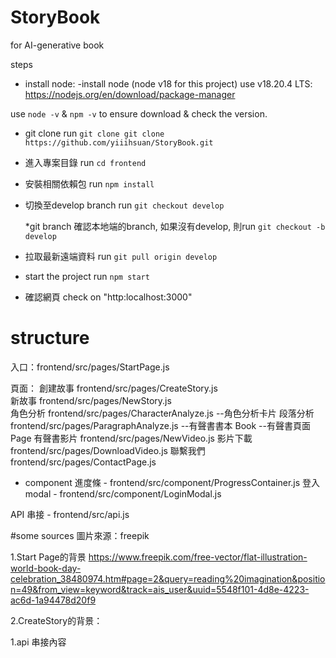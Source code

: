 # StoryBook
for AI-generative book

steps
- install node:
-install node (node v18 for this project)
use v18.20.4 LTS: 
https://nodejs.org/en/download/package-manager

use `node -v` & `npm -v` to ensure download & check the version.

- git clone
run `git clone git clone https://github.com/yiiihsuan/StoryBook.git`

- 進入專案目錄
run `cd frontend`

- 安裝相關依賴包
run `npm install`

- 切換至develop branch
run `git checkout develop`

  *git branch 確認本地端的branch, 如果沒有develop, 則run `git checkout -b develop`

- 拉取最新遠端資料
run `git pull origin develop`

- start the project
run `npm start`

- 確認網頁
check on "http:localhost:3000"




# structure
入口：frontend/src/pages/StartPage.js


頁面：
創建故事 frontend/src/pages/CreateStory.js  
新故事 frontend/src/pages/NewStory.js  
角色分析 frontend/src/pages/CharacterAnalyze.js
  --角色分析卡片
段落分析 frontend/src/pages/ParagraphAnalyze.js
  --有聲書書本 Book
  --有聲書頁面 Page
有聲書影片 frontend/src/pages/NewVideo.js
影片下載  frontend/src/pages/DownloadVideo.js
聯繫我們 frontend/src/pages/ContactPage.js

- component
進度條 - frontend/src/component/ProgressContainer.js
登入modal - frontend/src/component/LoginModal.js

API 串接 - frontend/src/api.js



#some sources
圖片來源：freepik

1.Start Page的背景
https://www.freepik.com/free-vector/flat-illustration-world-book-day-celebration_38480974.htm#page=2&query=reading%20imagination&position=49&from_view=keyword&track=ais_user&uuid=5548f101-4d8e-4223-ac6d-1a94478d20f9

2.CreateStory的背景：

1.api 串接內容


